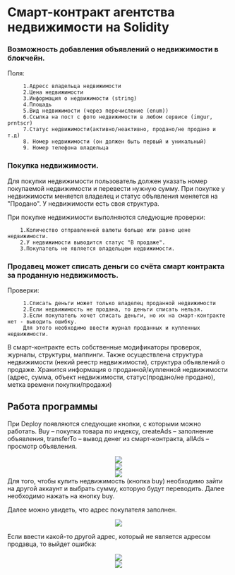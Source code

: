 # Cмарт-контракт агентства недвижимости на Solidity

### Возможность добавления объявлений о недвижимости в блокчейн.
Поля:

         1.Адресс владельца недвижимости 
         2.Цена недвижимости 
         3.Информация о недвижимости (string) 
         4.Площадь 
         5.Вид недвижимости (через перечисление (enum)) 
         6.Ссылка на пост с фото недвижимости в любом сервисе (imgur, prntscr) 
         7.Статус недвижимости(активно/неактивно, продано/не продано и т.д)
         8. Номер недвижимости (он должен быть первый и уникальный) 
         9. Номер телефона владельца 

### Покупка недвижимости. 

Для покупки недвижимости пользователь должен указать номер покупаемой недвижимости и перевести нужную сумму. При покупке у недвижимости меняется владелец и статус объявления меняется на "Продано". У недвижимости есть своя структура. 

При покупке недвижимости выполняются следующие проверки:

        1.Количество отправленной валюты больше или равно цене недвижимости.
        2.У недвижимости выводится статус "В продаже".
        3.Покупатель не является владельцем недвижимости. 

### Продавец может списать деньги со счёта смарт контракта за проданную недвижимость. 

Проверки:

         1.Списать деньги может только владелец проданной недвижимости
         2.Если недвижимость не продана, то деньги списать нельзя.
         3.Если покупатель хочет списать деньги, но их на смарт-контракте нет - выводить ошибку. 
         Для этого необходимо ввести журнал проданных и купленных недвижимости.


В смарт-контракте есть собственные модификаторы проверок, журналы, структуры, маппинги. Также осуществлена структура недвижимости (некий реестр недвижимости), структура объявлений о продаже. Хранится информация о проданной/купленной недвижимости (адрес, сумма, объект недвижимости, статус(продано/не продано), метка времени покупки/продажи) 

## Работа программы

При Deploy появляются следующие кнопки, с которыми можно работать. Buy – покупка товара по индексу, createAds – заполнение объявления, transferTo – вывод денег из смарт-контракта, allAds – просмотр объявления.

<div align="center">
  <img src="https://github.com/user-attachments/assets/dee39858-a92b-40be-a896-2771893244d7">
</div>
<div align="center">
  <img src="https://github.com/user-attachments/assets/602d34bd-e393-4c57-ad1c-3c0192abe602">
</div>
<div align="center">
  <img src="https://github.com/user-attachments/assets/cb502fa8-84f4-4b1e-b0dd-a32051dc1332">
</div>
Для того, чтобы купить недвижимость (кнопка buy) необходимо зайти на другой аккаунт и выбрать сумму, которую будут переводить. Далее необходимо нажать на кнопку buy.



Далее можно увидеть, что адрес покупателя заполнен.

<div align="center">
  <img src="https://github.com/user-attachments/assets/5c5d57d0-96e4-446f-8ad0-2c97db3d8647">
</div>

Если ввести какой-то другой адрес, который не является адресом продавца, то выйдет ошибка:

<div align="center">
  <img src="https://github.com/user-attachments/assets/a91a18be-ec86-4654-ae62-128517c3b51d">
</div>
<div align="center">
  <img src="https://github.com/user-attachments/assets/5f258fd4-c428-4298-965b-7be2d45c1512">
</div>
